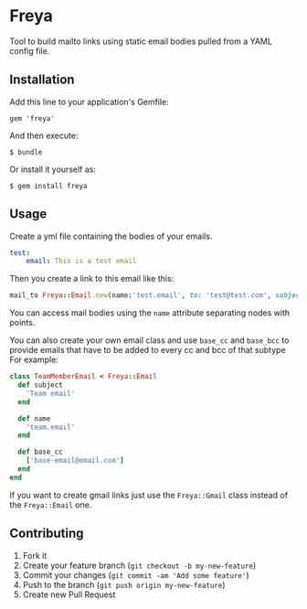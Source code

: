 # Freya

Tool to build mailto links using static email bodies pulled from a YAML config file.

## Installation

Add this line to your application's Gemfile:

    gem 'freya'

And then execute:

    $ bundle

Or install it yourself as:

    $ gem install freya

## Usage

Create a yml file containing the bodies of your emails.

```yml
test:
    email: This is a test email
```

Then you create a link to this email like this:

```ruby
mail_to Freya::Email.new(name:'test.email', to: 'test@test.com', subject: 'test_subject).link, 'Email'
```

You can access mail bodies using the `name` attribute separating nodes with points.

You can also create your own email class and use `base_cc` and `base_bcc` to provide emails that have to be added to every cc and bcc of that subtype
For example:

```ruby
class TeamMemberEmail < Freya::Email
  def subject
    'Team email'
  end

  def name
    'team.email'
  end

  def base_cc
    ['base-email@email.com']
  end
end
```

If you want to create gmail links just use the `Freya::Gmail` class instead of the `Freya::Email` one.

## Contributing

1. Fork it
2. Create your feature branch (`git checkout -b my-new-feature`)
3. Commit your changes (`git commit -am 'Add some feature'`)
4. Push to the branch (`git push origin my-new-feature`)
5. Create new Pull Request
